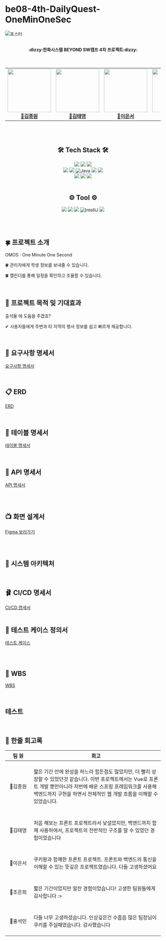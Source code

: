 # be08-4th-DailyQuest-OneMinOneSec

![포스터](https://github.com/user-attachments/assets/80bec21f-b002-4e7c-9c20-2245c84f46b4)


<div align="center">
  <br><b>:dizzy:한화시스템 BEYOND SW캠프 4차 프로젝트:dizzy:</b></br></div>

  <br>
<br>
<div align="center">
<table>
  <tbody>
    <tr> 
      <td align="center"><a href="https://github.com/jongwon-kr"><img src="https://avatars.githubusercontent.com/u/76871947?v=4"width="140px;" height="140px" alt=""/><br /><b>👑김종원</b></a><br /></td>
      <td align="center"><a href="https://github.com/tyeong1102"><img src="https://avatars.githubusercontent.com/u/97294927?s=96&v=4" width="140px;" height="140px" alt=""/><br /><b>🍙김태영</b></a><br /></td>
      <td align="center"><a href="https://github.com/tkckdnjs"><img src="https://avatars.githubusercontent.com/u/170069568?v=4" width="140px;" height="140px"  alt=""/><br /><b>🐶이은서</b></a><br /></td>
      <td align="center"><a href="https://github.com/eunhee78"><img src="https://avatars.githubusercontent.com/u/82626246?v=4" width="140px;" height="140px" alt=""/><br /><b>🍉조은희</b></a><br /></td>
      <td align="center"><a href="https://github.com/mmvne"><img src="https://avatars.githubusercontent.com/u/45449480?v=4" width="140px;" height="140px" alt=""/><br /><b>🧁홍석민</b></a><br /></td>
      <td align="center"><a href="https://github.com/byHyen">
     <tr/>
  </tbody>
</table>
</div>
<br>
<br>

<div align=center>

## 🛠️ Tech Stack 🛠️
  <img src="https://img.shields.io/badge/html5-E34F26?style=for-the-badge&logo=html&logoColor=white"> 
  <img src="https://img.shields.io/badge/css-1572B6?style=for-the-badge&logo=css3&logoColor=white">
  <img src="https://img.shields.io/badge/javascript-F7DF1E?style=for-the-badge&logo=javascript&logoColor=black">
  <br>
  <img src="https://img.shields.io/badge/vue.js-4FC08D?style=for-the-badge&logo=vue.js&logoColor=white">
  <img src="https://img.shields.io/badge/springboot-6DB33F?style=for-the-badge&logo=springboot&logoColor=white"/>
  <img alt="Java" src="https://img.shields.io/badge/Java-ED8B00?style=for-the-badge&logo=openjdk&logoColor=white"/>
  <img src="https://img.shields.io/badge/-Swagger-%23Clojure?style=for-the-badge&logo=swagger&logoColor=white"/>
  <img src="https://img.shields.io/badge/mysql-4479A1?style=for-the-badge&logo=mysql&logoColor=white">
  <br>
  <img src="https://img.shields.io/badge/docker-2496ED?style=for-the-badge&logo=docker&logoColor=white">
  <img src="https://img.shields.io/badge/Redis-%23D92B21.svg?style=for-the-badge&logo=redis&logoColor=white"/>
  <img src="https://img.shields.io/badge/bootstrap-7952B3?style=for-the-badge&logo=bootstrap&logoColor=white">
  


<br>
<br>

 
 ## ⚙️ Tool ⚙️
  <img src="https://img.shields.io/badge/github-181717?style=for-the-badge&logo=github&logoColor=white">
  <img src="https://img.shields.io/badge/Notion-000000?style=for-the-badge&logo=Notion&logoColor=white">
  <img src= "https://img.shields.io/badge/Visual%20Studio%20Code-0078d7.svg?style=for-the-badge&logo=visual-studio-code&logoColor=white">
  <img alt="IntelliJ" src="https://img.shields.io/badge/IntelliJ IDEA-%23FF9900?style=for-the-badge&logo=intellij idea&logoColor=white" />
  <img src="https://img.shields.io/badge/figma-F24E1E?style=for-the-badge&logo=figma&logoColor=white"/>

</div>
<br>
<br>
<br>

## 🍀 프로젝트 소개

 OMOS : One Minute One Second

🍀 관리자에게 학생 정보를 보내줄 수 있습니다.
<br>

🍀 캘린더를 통해 일정을 확인하고 조율할 수 있습니다.
<br> 
<br>
<br>

## 🔆 프로젝트 목적 및 기대효과

출석율  에 도움을 주겠죠?

✔ 사용자들에게 주변과 타 지역의 행사 정보를 쉽고 빠르게 제공합니다.
<br> 



<br>

## 📑 요구사항 명세서
[요구사항 명세서](https://docs.google.com/spreadsheets/d/1UTnpUvR07tGe2TdFEmsZKeHrFMkpTfZzC-MN7yWY77c/edit?gid=0#gid=0)


<br>

## 📋 ERD
[ERD](https://www.erdcloud.com/d/T7nuCDkZTJACtXbog)


<br>

## 📃 테이블 명세서
[테이블 명세서](https://docs.google.com/spreadsheets/d/13E_mtIu6xKc1JoF_HQh8CLfdxFWL-oyIPik1oPiHtm0/edit?gid=1722768850#gid=1722768850)
<br>

<br>



## 📄 API 명세서
[API 명세서](https://docs.google.com/spreadsheets/d/1kN0B6VXFFMemADbPnXZI4MWu9M5F2A280pIkb7VU2IQ/edit?gid=0#gid=0)


<br>
<br>

## 📺 화면 설계서
[Figma 보러가기](https://docs.google.com/spreadsheets/d/1XLJgmxzfDuktnxHkMER6E0PUneXnT5mGuhI6E46-cP8/edit?gid=0#gid=0)

<br>
<br>

## 📑 시스템 아키텍처




<br>

## 🩰 CI/CD 명세서
[CI/CD 명세서](https://docs.google.com/spreadsheets/d/1hawxzb2t1vQTkrZNA07GJ4R340gKLJQtrtrhuxNI9Qk/edit?gid=0#gid=0)
<br>
<br>

## 📜 테스트 케이스 정의서
[테스트 케이스](https://docs.google.com/spreadsheets/d/12N-G9al1tnTjl8u3ZokSTqF3judVcs0DO58jzSeaduU/edit?gid=0#gid=0)


<br>
<br>

## 📅 WBS
[WBS](https://docs.google.com/spreadsheets/d/1BI3uCB31D9dol-k-YqnDGOJ90PBCP7Zki6-JhUEhBj8/edit?gid=0#gid=0)



<br>

## 테스트


<br>





## 🐻 한줄 회고록
|&nbsp;&nbsp;&nbsp;&nbsp;팀&nbsp;원&nbsp;&nbsp;&nbsp;&nbsp;|회고|
|:----:|----|
|👑김종원|<br>짧은 기간 안에 완성을 하느라 힘든점도 많았지만, 더 빨리 성장할 수 있었던것 같습니다. 이번 프로젝트에서는 Vue로 프론트 개발 뿐만아니라 저번에 배운 스프링 프레임워크를 사용해 백엔드까지 구현을 하면서 전체적인 웹 개발 흐름을 이해할 수 있었습니다.<br>&nbsp;|
|🍙김태영|<br>처음 해보는 프론트 프로젝트라서 낯설었지만, 백엔드까지 함께 사용하여서, 프로젝트의 전반적인 구조를 알 수 있었던 경험이었습니다<br>&nbsp;|
|🐶이은서|<br>쿠키왕과 함꼐한 프론트 프로젝트. 프론트와 백엔드의 통신을 이해할 수 있는 뜻깊은 프로젝트였습니다. 다들 고생하셨어요<br>&nbsp;|
|🧁조은희|<br>짧은 기간이었지만 알찬 경험이었습니다! 고생한 팀원들에게 감사합니다 :><br>&nbsp;|
|🐧홍석민|<br>다들 너무 고생하셨습니다. 인상깊은건 수줍음 많은 팀장님이 쿠키를 주실때였습니다. 감사했습니다<br>&nbsp;|

<br>

